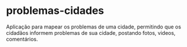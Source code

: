 problemas-cidades
=================

Aplicação para mapear os problemas de uma cidade, permitindo que os cidadãos informem problemas de sua cidade, postando fotos, videos, comentários.
